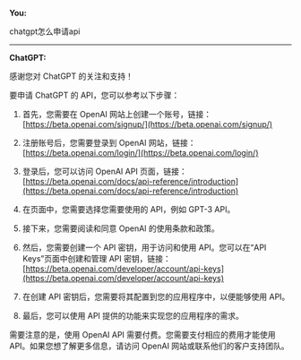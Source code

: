 **You:**

chatgpt怎么申请api

* * *

**ChatGPT:**

感谢您对 ChatGPT 的关注和支持！

要申请 ChatGPT 的 API，您可以参考以下步骤：

1.  首先，您需要在 OpenAI 网站上创建一个账号，链接：[https://beta.openai.com/signup/](https://beta.openai.com/signup/)
    
2.  注册账号后，您需要登录到 OpenAI 网站，链接：[https://beta.openai.com/login/](https://beta.openai.com/login/)
    
3.  登录后，您可以访问 OpenAI API 页面，链接：[https://beta.openai.com/docs/api-reference/introduction](https://beta.openai.com/docs/api-reference/introduction)
    
4.  在页面中，您需要选择您需要使用的 API，例如 GPT-3 API。
    
5.  接下来，您需要阅读和同意 OpenAI 的使用条款和政策。
    
6.  然后，您需要创建一个 API 密钥，用于访问和使用 API。您可以在“API Keys”页面中创建和管理 API 密钥，链接：[https://beta.openai.com/developer/account/api-keys](https://beta.openai.com/developer/account/api-keys)
    
7.  在创建 API 密钥后，您需要将其配置到您的应用程序中，以便能够使用 API。
    
8.  最后，您可以使用 API 提供的功能来实现您的应用程序的需求。
    

需要注意的是，使用 OpenAI API 需要付费。您需要支付相应的费用才能使用 API。如果您想了解更多信息，请访问 OpenAI 网站或联系他们的客户支持团队。